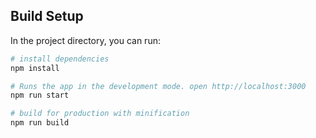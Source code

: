 ## Build Setup

In the project directory, you can run:

``` bash
# install dependencies
npm install

# Runs the app in the development mode. open http://localhost:3000
npm run start

# build for production with minification 
npm run build

```